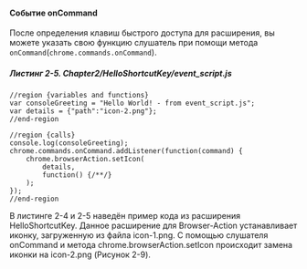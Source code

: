 #### Событие onCommand

После определения клавиш быстрого доступа для расширения, вы можете указать свою функцию слушатель при помощи метода `onCommand`\(`chrome.commands.onCommand`\).

##### Листинг 2-5. _Chapter2/HelloShortcutKey/event\_script.js_

```
//region {variables and functions}
var consoleGreeting = "Hello World! - from event_script.js";
var details = {"path":"icon-2.png"};
//end-region

//region {calls}
console.log(consoleGreeting);
chrome.commands.onCommand.addListener(function(command) {
    chrome.browserAction.setIcon(
        details,
        function() {/**/}
    );
});
//end-region
```

В листинге 2-4 и 2-5 наведён пример кода из расширения HelloShortcutKey. Данное расширение для Browser-Action устанавливает иконку, загруженную из файла icon-1.png. С помощью слушателя onCommand и метода  chrome.browserAction.setIcon происходит замена иконки на icon-2.png \(Рисунок 2-9\).



